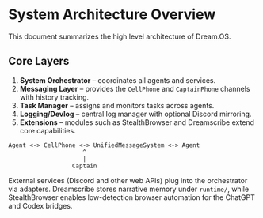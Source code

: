 # System Architecture Overview

This document summarizes the high level architecture of Dream.OS.

## Core Layers
1. **System Orchestrator** – coordinates all agents and services.
2. **Messaging Layer** – provides the `CellPhone` and `CaptainPhone` channels with history tracking.
3. **Task Manager** – assigns and monitors tasks across agents.
4. **Logging/Devlog** – central log manager with optional Discord mirroring.
5. **Extensions** – modules such as StealthBrowser and Dreamscribe extend core capabilities.

```
Agent <-> CellPhone <-> UnifiedMessageSystem <-> Agent
                     ^
                     |
                  Captain
```

External services (Discord and other web APIs) plug into the orchestrator via adapters. Dreamscribe stores narrative memory under `runtime/`, while StealthBrowser enables low-detection browser automation for the ChatGPT and Codex bridges.
